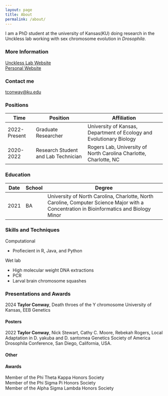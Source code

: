```yaml
---
layout: page
title: About
permalink: /about/
---
```


I am a PhD student at the university of Kansas(KU) doing research in the Unckless lab working with sex chromosome evolution in *Drosophila*.



### More Information

[Unckless Lab Website](http://www.uncklesslab.com/)  
[Personal Website](https://shescodingoverhere.github.io/)

### Contact me

[tconway@ku.edu](mailto:tconway@ku.edu)


### Positions

|Time|Position| Affiliation|
|--|--|--|
|2022-Present	| Graduate Researcher | University of Kansas, Department of Ecology and Evolutionary Biology|
|2020-2022		| Research Student and Lab Technician | Rogers Lab, University of North Carolina Charlotte, Charlotte, NC|


### Education

|Date|School| Degree|
|--|--|--|
|2021 |	BA | University of North Carolina, Charlotte, North Caroline, Computer Science Major with a Concentration in Bioinformatics and Biology Minor|



###  Skills and Techniques

Computational
- Profiecient in R, Java, and Python


Wet lab
- High molecular weight DNA extractions
- PCR
- Larval brain chromosome squashes


### Presentations and Awards
2024 **Taylor Conway**, Death throes of the Y chromosome
University of Kansas, EEB Genetics

#### Posters
2022 **Taylor Conway**, Nick Stewart, Cathy C. Moore, Rebekah Rogers, Local Adaptation in D. yakuba and D. santomea
Genetics Society of America Drosophila Conference, San Diego, California, USA.  

#### Other


#### Awards
Member of the Phi Theta Kappa Honors Society  
Member of the Phi Sigma Pi Honors Society  
Member of the Alpha Sigma Lambda Honors Society  

